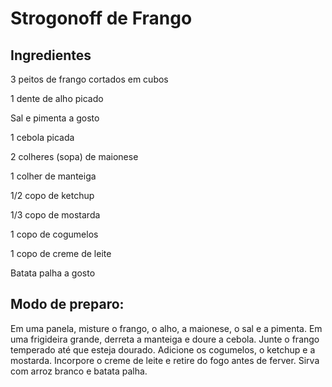 # Strogonoff de Frango

## Ingredientes

3 peitos de frango cortados em cubos

1 dente de alho picado

Sal e pimenta a gosto

1 cebola picada

2 colheres (sopa) de maionese

1 colher de manteiga

1/2 copo de ketchup

1/3 copo de mostarda

1 copo de cogumelos

1 copo de creme de leite

Batata palha a gosto


## Modo de preparo:

Em uma panela, misture o frango, o alho, a maionese, o sal e a pimenta.
Em uma frigideira grande, derreta a manteiga e doure a cebola.
Junte o frango temperado até que esteja dourado.
Adicione os cogumelos, o ketchup e a mostarda.
Incorpore o creme de leite e retire do fogo antes de ferver.
Sirva com arroz branco e batata palha.
